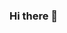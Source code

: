 ### Hi there 👋

<!--
**gq91/gq91** is a ✨ _special_ ✨ repository because its `README.md` (this file) appears on your GitHub profile.

Here are some ideas to get you started:

🔭 I’m currently working on ...
- 🌱 I’m currently learning full stack web development
- 👯 I’m looking to collaborate on Frontend Development
- 🤔 I’m looking for help with ...
- 💬 Ask me about ...
- 📫 How to reach me: gouravguptagg123@gmail.com
- 😄 Pronouns: ...
- ⚡ Fun fact: ...
-->
